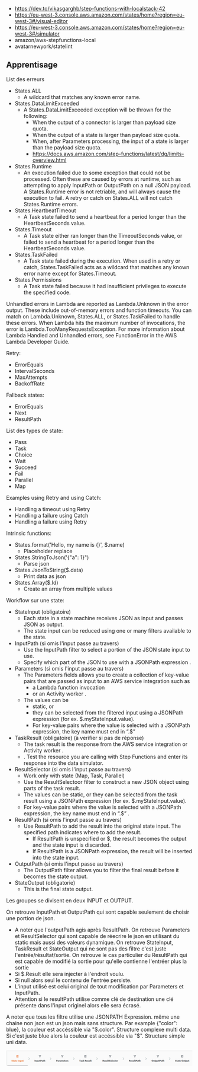 - https://dev.to/vikasgarghb/step-functions-with-localstack-42
- https://eu-west-3.console.aws.amazon.com/states/home?region=eu-west-3#/visual-editor
- https://eu-west-3.console.aws.amazon.com/states/home?region=eu-west-3#/simulator
- amazon/aws-stepfunctions-local
- avatarnewyork/statelint

## Apprentisage 

List des erreurs
- States.ALL
  - A wildcard that matches any known error name.
- States.DataLimitExceeded
  - A States.DataLimitExceeded exception will be thrown for the following:
    - When the output of a connector is larger than payload size quota.
    - When the output of a state is larger than payload size quota.
    - When, after Parameters processing, the input of a state is larger than the payload size quota.
    - https://docs.aws.amazon.com/step-functions/latest/dg/limits-overview.html
- States.Runtime
  - An execution failed due to some exception that could not be processed. Often these are caused by errors at runtime, such as attempting to apply InputPath or OutputPath on a null JSON payload. A States.Runtime error is not retriable, and will always cause the execution to fail. A retry or catch on States.ALL will not catch States.Runtime errors.
- States.HeartbeatTimeout
  - A Task state failed to send a heartbeat for a period longer than the HeartbeatSeconds value.
- States.Timeout
  - A Task state either ran longer than the TimeoutSeconds value, or failed to send a heartbeat for a period longer than the HeartbeatSeconds value.
- States.TaskFailed
  - A Task state failed during the execution. When used in a retry or catch, States.TaskFailed acts as a wildcard that matches any known error name except for States.Timeout.
- States.Permissions
  - A Task state failed because it had insufficient privileges to execute the specified code.

Unhandled errors in Lambda are reported as Lambda.Unknown in the error output. These include out-of-memory errors and function timeouts. You can match on Lambda.Unknown, States.ALL, or States.TaskFailed to handle these errors. When Lambda hits the maximum number of invocations, the error is Lambda.TooManyRequestsException. For more information about Lambda Handled and Unhandled errors, see FunctionError in the AWS Lambda Developer Guide.

Retry:
- ErrorEquals
- IntervalSeconds
- MaxAttempts
- BackoffRate

Fallback states:
- ErrorEquals
- Next
- ResultPath

List des types de state:
- Pass
- Task
- Choice
- Wait
- Succeed
- Fail
- Parallel
- Map

Examples using Retry and using Catch:
- Handling a timeout using Retry
- Handling a failure using Catch
- Handling a failure using Retry

Intrinsic functions:
- States.format('Hello, my name is {}', $.name)
  - Placeholder replace
- States.StringToJson('{"a": 1}")
  - Parse json 
- States.JsonToString($.data)
  - Print data as json
- States.Array($.Id)
  - Create an array from multiple values 

Workflow sur une state:
- StateInput (obligatoire)
  - Each state in a state machine receives JSON as input and passes JSON as output.
  - The state input can be reduced using one or many filters available to the state.
- InputPath (si omis l'input passe au travers)
  - Use the InputPath filter to select a portion of the JSON state input to use. 
  - Specify which part of the JSON to use with a JSONPath expression .
- Parameters (si omis l'input passe au travers)
  - The Parameters fields allows you to create a collection of key-value pairs that are passed as input to an AWS service integration such as
    - a Lambda function invocation
    - or an Activity worker .
  - The values can be 
    - static, or 
    - they can be selected from the filtered input using a JSONPath expression  (for ex. $.myStateInput.value). 
    - For key-value pairs where the value is selected with a JSONPath expression, the key name must end in “.$” 
- TaskResult (obligatoire) (à verifier si pas de réponse)
  - The task result is the response from the AWS service integration  or Activity worker .
  - . Test the resource you are calling with Step Functions and enter its response into the data simulator.
- ResultSelector (si omis l'input passe au travers)
  - Work only with state (Map, Task, Parallel)
  - Use the ResultSelectoor filter to construct a new JSON object using parts of the task result.
  - The values can be static, or they can be selected from the task result using a JSONPath expression  (for ex. $.myStateInput.value).
  - For key-value pairs where the value is selected with a JSONPath expression, the key name must end in “.$” .
- ResultPath (si omis l'input passe au travers)
  - Use ResultPath to add the result into the original state input. The specified path indicates where to add the result.
    - If ResultPath is unspecified or $, the result becomes the output and the state input is discarded.
    - If ResultPath is a JSONPath expression, the result will be inserted into the state input.
- OutputPath (si omis l'input passe au travers)
  - The OutputPath filter allows you to filter the final result before it becomes the state output.
- StateOutput (obligatorie)
  - This is the final state output.

Les groupes se divisent en deux INPUT et OUTPUT.

On retrouve InputPath et OutputPath qui sont capable seulement de choisir une portion de json.
- A noter que l'outputPath agis après ResultPath.
On retrouve Parameters et ResultSelector qui sont capable de réecrire le json en utilisant du static mais aussi des valeurs dynamique.
On retrouve StateInput, TaskResult et StateOutput qui ne sont pas des filtre c'est juste l'entrée/résultat/sortie.
On retrouve le cas particulier du ResultPath qui est capable de modifié la sortie pour qu'elle contienne l'entréer plus la sortie 
- Si $.Result elle sera injecter à l'endroit voulu.
- Si null alors seul le contenu de l'entrée persiste.
- L'input utilisé est celui original de tout modification par Parameters et InputPath.
- Attention si le resultPath utilise comme clé de destination une clé présente dans l'input originel alors elle sera écrasé.

A noter que tous les filtre utilise une JSONPATH Expression. même une chaine non json est un json mais sans structure.
Par example {"color": blue}, la couleur est accéssible via "$.color". Structure complexe multi data.
Si c'est juste blue alors la couleur est accéssible via "$". Structure simple uni data.

![](images/data-flow.png)